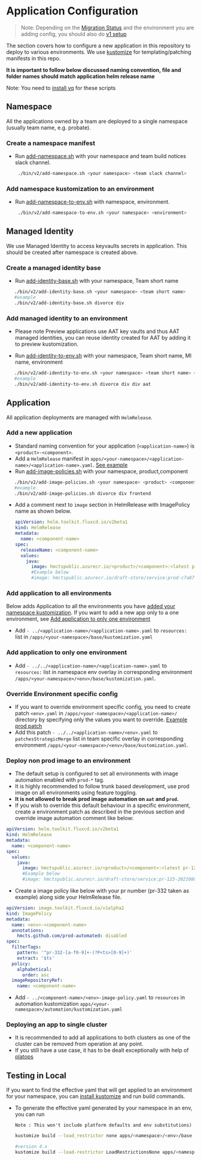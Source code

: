 
# Application Configuration

>Note: Depending on the [Migration Status](/README.md#Migration-status) and the environment you are adding config, you should also do [v1 setup](app-deployment.md)

The section covers how to configure a new application in this repository to deploy to various environments. We use [kustomize](https://github.com/kubernetes-sigs/kustomize) for templating/patching manifests in this repo. 

**It is important to follow below discussed naming convention, file and folder names should match application helm release name**

Note: You need to [install yq](https://mikefarah.gitbook.io/yq/) for these scripts

## Namespace

All the applications owned by a team are deployed to a single namespace (usually team name, e.g. probate).

### Create a namespace manifest

- Run [add-namespace.sh](/bin/v2/add-namespace.sh) with your namespace and team build notices slack channel.
   ```bash
    ./bin/v2/add-namespace.sh <your namespace> <team slack channel>
   ```
   
### Add namespace kustomization to an environment

- Run [add-namespace-to-env.sh](/bin/v2/add-namespace-to-env.sh) with namespace, environment.
   ```bash
    ./bin/v2/add-namespace-to-env.sh <your namespace> <environment>
   ```

## Managed Identity

We use Managed Identity to access keyvaults secrets in application. This should be created after namespace is created above.

### Create a managed identity base

- Run [add-identity-base.sh](/bin/v2/add-identity-base.sh) with your namespace, Team short name

 ```bash
    ./bin/v2/add-identity-base.sh <your namespace> <team short name>
    #example
    ./bin/v2/add-identity-base.sh divorce div
   ```
### Add managed identity to an environment

- Please note Preview applications use AAT key vaults and thus AAT managed identities, you can reuse identity created for AAT by adding it to preview kustomization.

- Run [add-identity-to-env.sh](/bin/v2/add-identity-to-env.sh) with your namespace, Team short name, MI name, environment

 ```bash
    ./bin/v2/add-identity-to-env.sh <your namespace> <team short name> <mi name> <environment>
    #example
    ./bin/v2/add-identity-to-env.sh divorce div div aat
   ```

## Application

All application deployments are managed with `HelmRelease`.

### Add a new application

- Standard naming convention for your application (`<application-name>`) is `<product>-<component>`. 
- Add a `HelmRelease` manifest in `apps/<your-namespace>/<application-name>/<application-name>.yaml`. [See example](/apps/rpe/draft-store-service/draft-store-service.yaml)
- Run [add-image-policies.sh](/bin/v2/add-image-policies.sh) with your namespace, product,component

 ```bash
    ./bin/v2/add-image-policies.sh <your namespace> <product> <component>
    #example
    ./bin/v2/add-image-policies.sh divorce div frontend
   ```
- Add a comment next to `image` section in HelmRelease with ImagePolicy name as shown below.
    ```yaml
    apiVersion: helm.toolkit.fluxcd.io/v2beta1
    kind: HelmRelease
    metadata:
      name: <component-name>
    spec:
      releaseName: <component-name>
      values:
        java:
          image: hmctspublic.azurecr.io/<product>/<component>:<latest prod tag>   #{"$imagepolicy": "flux-system:<component-name>"}
          #Example below
          #image: hmctspublic.azurecr.io/draft-store/service:prod-c7a879d-20210807222025   #{"$imagepolicy": "flux-system:draft-store-service"}
    ```

### Add application to all environments

Below adds Application to all the environments you have [added your namespace kustomization](#Add-namespace-kustomization-to-an-environment). 
If you want to add a new app only to a one environment, see [Add application to only one environment](#Add-application-to-only-one-environment)

- Add `- ../<application-name>/<application-name>.yaml`  to `resources:` list in `/apps/<your-namespace>/base/kustomization.yaml`

### Add application to only one environment

- Add `- ../../<application-name>/<application-name>.yaml`  to `resources:` list in namespace env overlay in corresponding environment `/apps/<your-namespace>/<env>/base/kustomization.yaml`.

### Override Environment specific config

- If you want to override environment specific config, you need to create patch `<env>.yaml` in `/apps/<your-namespace>/<application-name>/` directory by specifying only the values you want to override.
   [Example prod patch](/apps/rpe/draft-store-service/prod.yaml)
- Add this patch `- ../../<application-name>/<env>.yaml` to `patchesStrategicMerge` list in team specific overlay in corresponding environment `/apps/<your-namespace>/<env>/base/kustomization.yaml`.

### Deploy non prod image to an environment

- The default setup is configured to set all environments with image automation enabled with `prod-*` tag.
- It is highly recommended to follow trunk based development, use prod image on all environments using feature toggling.
- **It is not allowed to break prod image automation on `aat` and `prod`.**
- If you wish to override this default behaviour in a specific environment, create a environment patch as described in the previous section and override image automation comment like below: 

```yaml
apiVersion: helm.toolkit.fluxcd.io/v2beta1
kind: HelmRelease
metadata:
  name: <component-name>
spec:
  values:
    java:
      image: hmctspublic.azurecr.io/<product>/<component>:<latest pr-123-tag>   #{"$imagepolicy": "flux-system:<env>-<component-name>"}
      #Example below
      #image: hmctspublic.azurecr.io/draft-store/service:pr-123-20210807222025   #{"$imagepolicy": "flux-system:demo-draft-store-service"}
```

- Create a image policy like below with your pr number (pr-332 taken as example) along side your HelmRelease file.

```yaml
apiVersion: image.toolkit.fluxcd.io/v1alpha2
kind: ImagePolicy
metadata:
  name: <env>-<component-name>
  annotations:
    hmcts.github.com/prod-automated: disabled
spec:
  filterTags:
    pattern: '^pr-332-[a-f0-9]+-(?P<ts>[0-9]+)'
    extract: '$ts'
  policy:
    alphabetical:
      order: asc
  imageRepositoryRef:
    name: <component-name>
```
- Add `- ../<component-name>/<env>-image-policy.yaml` to `resources` in automation kustomization `apps/<your-namespace>/automation/kustomization.yaml`

### Deploying an app to single cluster

- It is recommended to add all applications to both clusters as one of the cluster can be removed from operation at any point. 
- If you still have a use case, it has to be dealt exceptionally with help of [platops](https://hmcts-reform.slack.com/archives/C8SR5CAMU)

## Testing in Local

If you want to find the effective yaml that will get applied to an environment for your namespace, you can [install kustomize](https://kubernetes-sigs.github.io/kustomize/installation/) and run build commands.

- To generate the effective yaml generated by your namespace in an env, you can run  
  
  `Note : This won't include platform defaults and env substitutions)`
  ```bash
  kustomize build --load_restrictor none apps/<namespace>/<env>/base
  
  #version 4.x
  kustomize build --load-restrictor LoadRestrictionsNone apps/<namespace>/<env>/base
  ```